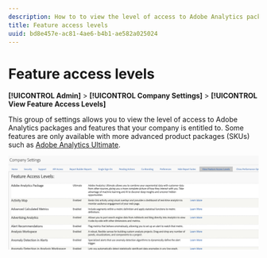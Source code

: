 ```yaml
---
description: How to to view the level of access to Adobe Analytics packages and features that your company is entitled to.
title: Feature access levels
uuid: bd8e457e-ac81-4ae6-b4b1-ae582a025024
---
```


# Feature access levels

**[!UICONTROL Admin]** > **[!UICONTROL Company Settings]** > **[!UICONTROL View Feature Access Levels]**

This group of settings allows you to view the level of access to Adobe Analytics packages and features that your company is entitled to. Some features are only available with more advanced product packages (SKUs) such as [Adobe Analytics Ultimate](https://www.adobe.com/data-analytics-cloud/analytics/ultimate.html).

![](assets/feature-access-levels.png)

